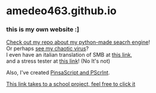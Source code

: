 # amedeo463.github.io
### this is my own website :]
[Check out my repo about my python-made seacrh engine](https://github.com/amedeo463/python-search-engine)!\
Or perhaps [see my chaotic virus](https://github.com/amedeo463/Tab-d)?\
I even have an italian translation of SMB at [this link](https://github.com/amedeo463/supermariobrositalian),\
and a stress tester at [this link](https://github.com/amedeo463/stressTester)! (No It's not)

Also, I've created [PinsaScript and PScrInt](https://github.com/amedeo463/PScrInt).

[This link takes to a school project, feel free to click it](https://amedeo463.github.io/tombola/index.html)
